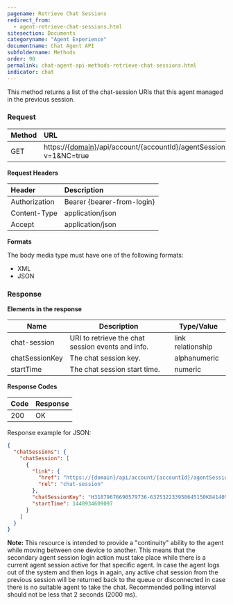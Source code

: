 ```yaml
---
pagename: Retrieve Chat Sessions
redirect_from:
  - agent-retrieve-chat-sessions.html
sitesection: Documents
categoryname: "Agent Experience"
documentname: Chat Agent API
subfoldername: Methods
order: 90
permalink: chat-agent-api-methods-retrieve-chat-sessions.html
indicator: chat
---
```


This method returns a list of the chat-session URIs that this agent managed in the previous session.

### Request

 |Method|  URL |
 |:---  |:--- |
 |GET|  https://[{domain}](/agent-domain-domain-api.html)/api/account/{accountId}/agentSession/{agentSessionId}/chatSessions?v=1&NC=true |

**Request Headers**

 |Header|  Description|
 |:---  |:--- |
 |Authorization| Bearer {bearer-from-login} |
 |Content-Type|  application/json |
 |Accept|  application/json |

**Formats**

The body media type must have one of the following formats:

- XML
- JSON

### Response

**Elements in the response**

 | Name           | Description                                       | Type/Value        |
|----------------|---------------------------------------------------|-------------------|
| chat-session   | URI to retrieve the chat session events and info. | link relationship |
| chatSessionKey | The chat session key.                             | alphanumeric      |
| startTime      | The chat session start time.                      | numeric           |

**Response Codes**

 |Code|  Response|
 |:---|  :---|
 |200|  OK|

Response example for JSON:

```json
{
  "chatSessions": {
    "chatSession": [
      {
        "link": {
          "href": "https://{domain}/api/account/{accountId}/agentSession/{agentSessionId}/chat/{chatId}",
          "rel": "chat-session"
        },
        "chatSessionKey": "H31879676690579736-632532233958645150K8414055",
        "startTime": 1440934609097
      }
    ]
  }
}
```

**Note:** This resource is intended to provide a "continuity" ability to the agent while moving between one device to another. This means that the secondary agent session login action must take place while there is a current agent session active for that specific agent. In case the agent logs out of the system and then logs in again, any active chat session from the previous session will be returned back to the queue or disconnected in case there is no suitable agent to take the chat. Recommended polling interval should not be less that 2 seconds (2000 ms).